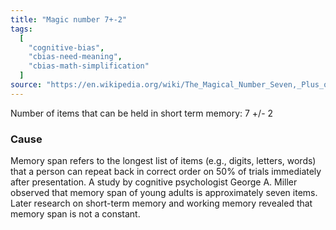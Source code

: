 ```yaml
---
title: "Magic number 7+-2"
tags:
  [
    "cognitive-bias",
    "cbias-need-meaning",
    "cbias-math-simplification"
  ]
source: "https://en.wikipedia.org/wiki/The_Magical_Number_Seven,_Plus_or_Minus_Two"
---
```


Number of items that can be held in short term memory: 7 +/- 2

### Cause

 Memory span refers to the longest list of items (e.g., digits, letters, words) that a person can repeat back in correct order on 50% of trials immediately after presentation. A study by cognitive psychologist George A. Miller observed that memory span of young adults is approximately seven items. Later research on short-term memory and working memory revealed that memory span is not a constant.



